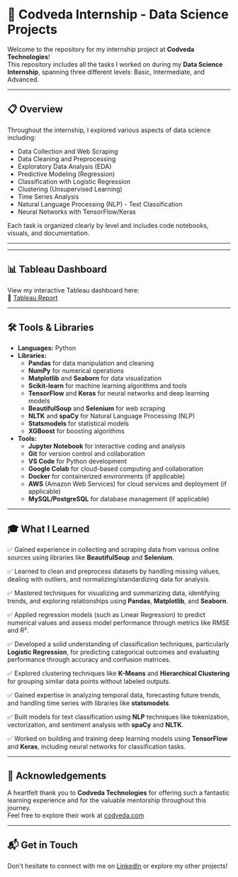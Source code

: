 # 🤖 Codveda Internship - Data Science Projects

Welcome to the repository for my internship project at **Codveda Technologies**!    
This repository includes all the tasks I worked on during my **Data Science Internship**, spanning three different levels: Basic, Intermediate, and Advanced.

---

## 📋 Overview

Throughout the internship, I explored various aspects of data science including:

- Data Collection and Web Scraping
- Data Cleaning and Preprocessing
- Exploratory Data Analysis (EDA)
- Predictive Modeling (Regression)
- Classification with Logistic Regression
- Clustering (Unsupervised Learning)
- Time Series Analysis
- Natural Language Processing (NLP) - Text Classification
- Neural Networks with TensorFlow/Keras

Each task is organized clearly by level and includes code notebooks, visuals, and documentation.

---


---

## 📊 Tableau Dashboard

View my interactive Tableau dashboard here:  
🔗 [Tableau Report](https://public.tableau.com/app/profile/chandra.putra.ciptaningtyas/viz/shared/7PJ6KSGZ5)

---

## 🛠️ Tools & Libraries

- **Languages:** Python  
- **Libraries:** 
    - **Pandas** for data manipulation and cleaning
    - **NumPy** for numerical operations
    - **Matplotlib** and **Seaborn** for data visualization
    - **Scikit-learn** for machine learning algorithms and tools
    - **TensorFlow** and **Keras** for neural networks and deep learning models
    - **BeautifulSoup** and **Selenium** for web scraping
    - **NLTK** and **spaCy** for Natural Language Processing (NLP)
    - **Statsmodels** for statistical models
    - **XGBoost** for boosting algorithms
- **Tools:** 
    - **Jupyter Notebook** for interactive coding and analysis
    - **Git** for version control and collaboration
    - **VS Code** for Python development
    - **Google Colab** for cloud-based computing and collaboration
    - **Docker** for containerized environments (if applicable)
    - **AWS** (Amazon Web Services) for cloud services and deployment (if applicable)
    - **MySQL/PostgreSQL** for database management (if applicable)

---

## 🎓 What I Learned

✅ Gained experience in collecting and scraping data from various online sources using libraries like **BeautifulSoup** and **Selenium**.

✅ Learned to clean and preprocess datasets by handling missing values, dealing with outliers, and normalizing/standardizing data for analysis.

✅ Mastered techniques for visualizing and summarizing data, identifying trends, and exploring relationships using **Pandas**, **Matplotlib**, and **Seaborn**.

✅ Applied regression models (such as Linear Regression) to predict numerical values and assess model performance through metrics like RMSE and R².

✅ Developed a solid understanding of classification techniques, particularly **Logistic Regression**, for predicting categorical outcomes and evaluating performance through accuracy and confusion matrices.

✅ Explored clustering techniques like **K-Means** and **Hierarchical Clustering** for grouping similar data points without labeled outputs.

✅ Gained expertise in analyzing temporal data, forecasting future trends, and handling time series with libraries like **statsmodels**.

✅ Built models for text classification using **NLP** techniques like tokenization, vectorization, and sentiment analysis with **spaCy** and **NLTK**.

✅ Worked on building and training deep learning models using **TensorFlow** and **Keras**, including neural networks for classification tasks.


---

## 🙏 Acknowledgements

A heartfelt thank you to **Codveda Technologies** for offering such a fantastic learning experience and for the valuable mentorship throughout this journey.  
Feel free to explore their work at [codveda.com](http://www.codveda.com)

---

## 📬 Get in Touch

Don't hesitate to connect with me on [LinkedIn](https://www.linkedin.com/in/chandra-putra-ciptaningtyas/) or explore my other projects!



